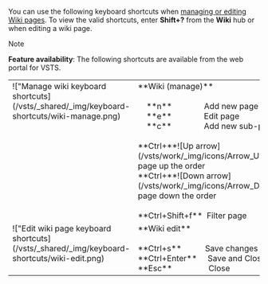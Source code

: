 
<a id="wiki-shortcuts"></a>

You can use the following keyboard shortcuts when [managing or editing Wiki pages](/vsts/collaborate/add-edit-wiki). To view the valid shortcuts, enter **Shift+?** from the **Wiki** hub or when editing a wiki page. 

> [!NOTE]  
> **Feature availability**: The following shortcuts are available from the web portal for VSTS.  

<table width="70%">
<tbody valign="top">
<tr>
<td>!["Manage wiki keyboard shortcuts](/vsts/_shared/_img/keyboard-shortcuts/wiki-manage.png)</td>
<td>
**Wiki (manage)**<br/><br/>
&nbsp;&nbsp;&nbsp;&nbsp;**n**&nbsp;&nbsp;&nbsp;&nbsp;&nbsp;&nbsp;&nbsp;&nbsp;&nbsp;&nbsp;&nbsp;&nbsp;&nbsp;&nbsp;&nbsp;Add new page<br/>
&nbsp;&nbsp;&nbsp;&nbsp;**e**&nbsp;&nbsp;&nbsp;&nbsp;&nbsp;&nbsp;&nbsp;&nbsp;&nbsp;&nbsp;&nbsp;&nbsp;&nbsp;&nbsp;&nbsp;Edit page<br/>
&nbsp;&nbsp;&nbsp;&nbsp;**c**&nbsp;&nbsp;&nbsp;&nbsp;&nbsp;&nbsp;&nbsp;&nbsp;&nbsp;&nbsp;&nbsp;&nbsp;&nbsp;&nbsp;&nbsp;Add new sub-page<br/><br/>
**Ctrl+**![Up arrow](/vsts/work/_img/icons/Arrow_Up.png)&nbsp;&nbsp;&nbsp;&nbsp;&nbsp;&nbsp;&nbsp;&nbsp;Move page up the order<br/>
**Ctrl+**![Down arrow](/vsts/work/_img/icons/Arrow_Down.png)&nbsp;&nbsp;&nbsp;&nbsp;&nbsp;&nbsp;&nbsp;&nbsp;Move page down the order<br/><br/>
**Ctrl+Shift+f**&nbsp;&nbsp;Filter page<br/>
</td>
</tr>
<tr>
<td>!["Edit wiki page keyboard shortcuts](/vsts/_shared/_img/keyboard-shortcuts/wiki-edit.png)</td>
<td>
**Wiki edit**<br/><br/>
**Ctrl+s**&nbsp;&nbsp;&nbsp;&nbsp;&nbsp;&nbsp;&nbsp;&nbsp;&nbsp;&nbsp;&nbsp;Save changes<br/>
**Ctrl+Enter**&nbsp;&nbsp;&nbsp;&nbsp;&nbsp;Save and Close<br/>
**Esc**&nbsp;&nbsp;&nbsp;&nbsp;&nbsp;&nbsp;&nbsp;&nbsp;&nbsp;&nbsp;&nbsp;&nbsp;&nbsp;&nbsp;&nbsp;&nbsp;&nbsp;Close
</td>
</tr>
</tbody>
</table>